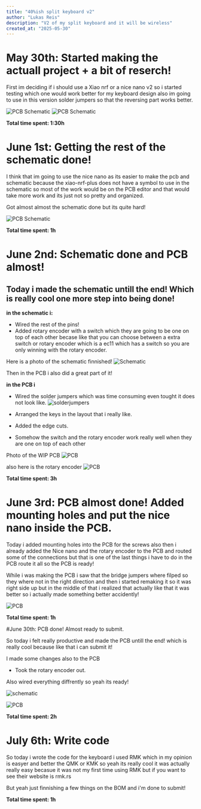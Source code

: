 ```yaml
---
title: "40%ish split keyboard v2"
author: "Lukas Reis"
description: "V2 of my split keyboard and it will be wireless"
created_at: "2025-05-30"
---
```


# May 30th: Started making the actuall project + a bit of reserch!

First im deciding if i should use a Xiao nrf or a nice nano v2 so i started testing which one would work better for my keyboard design also im going to use in this version solder jumpers so that the reversing part works better.

![PCB Schematic](https://hc-cdn.hel1.your-objectstorage.com/s/v3/095640c8be91cadb640723673e960285e6a39357_screenshot_20250530_161515.png)
![PCB Schematic](https://hc-cdn.hel1.your-objectstorage.com/s/v3/a858827925cc827f60649567fa250b228190e578_screenshot_20250530_161506.png)

**Total time spent: 1:30h**

# June 1st: Getting the rest of the schematic done!

I think that im going to use the nice nano as its easier to make the pcb and schematic because the xiao-nrf-plus does not have a symbol to use in the schematic so most of the work would be on the PCB editor and that would take more work and its just not so pretty and organized.

Got almost almost the schematic done but its quite hard!

![PCB Schematic](https://hc-cdn.hel1.your-objectstorage.com/s/v3/6876ec6468606facc6fd5928c0ef354766d43747_screenshot_20250601_132314.png)

**Total time spent: 1h**

# June 2nd: Schematic done and PCB almost!

## Today i made the schematic untill the end! Which is really cool one more step into being done!

**in the schematic i:**
  - Wired the rest of the pins!
  - Added rotary encoder with a switch which they are going to be one on top of each other becase like that you can choose between a extra switch or rotary encoder which is a ec11 which has a switch so you are only winning with the rotary encoder.

Here is a photo of the schematic finnished!
![Schematic](https://hc-cdn.hel1.your-objectstorage.com/s/v3/9fbb77426b4825ca356e344af6a9c1b08c81db1b_screenshot_20250602_181458.png)


Then in the PCB i also did a great part of it!

**in the PCB i**
  - Wired the solder jumpers which was time consuming even tought it does not look like.
  ![solderjumpers](https://hc-cdn.hel1.your-objectstorage.com/s/v3/589fcdb464c81dc1e592a9e40315c1d9eca2ba40_screenshot_20250602_181319.png)

  - Arranged the keys in the layout that i really like.
  - Added the edge cuts.
  - Somehow the switch and the rotary encoder work really well when they are one on top of each other

Photo of the WIP PCB
![PCB](https://hc-cdn.hel1.your-objectstorage.com/s/v3/74ccf48eb57b8f6e26eb956aebd7dca3b59b55a9_screenshot_20250602_183218.png)

also here is the rotary encoder
![PCB](https://hc-cdn.hel1.your-objectstorage.com/s/v3/80ddf41bc9bef5bb97d3526e36137420d803b19e_screenshot_20250602_181337.png)

**Total time spent: 3h**

# June 3rd: PCB almost done! Added mounting holes and put the nice nano inside the PCB.

Today i added mounting holes into the PCB for the screws also then i already added the Nice nano and the rotary encoder to the PCB and routed some of the connections but that is one of the last things i have to do in the PCB route it all so the PCB is ready!

While i was making the PCB i saw that the bridge jumpers where filped so they where not in the right direction and then i started remaking it so it was right side up but in the middle of that i realized that actually like that it was better so i actually made something better accidently!

![PCB](https://hc-cdn.hel1.your-objectstorage.com/s/v3/d79806022b9edf9e8859842ea95c26b55c54f02c_screenshot_20250603_105227.png)

**Total time spent: 1h**

#June 30th: PCB done! Almost ready to submit.

So today i felt really productive and made the PCB untill the end! which is really cool because like that i can submit it!

I made some changes also to the PCB 
- Took the rotary encoder out.

Also wired everything diffrently so yeah its ready!

![schematic](https://hc-cdn.hel1.your-objectstorage.com/s/v3/d6a854c8c6da6bb1c9380820ec224b703f8cc25e_screenshot_20250630_132012.png)

![PCB](https://hc-cdn.hel1.your-objectstorage.com/s/v3/a61bb108c3db1bfa30c15f1a1ea8f8c805aac363_screenshot_20250630_131115.png)

**Total time spent: 2h**

# July 6th: Write code

So today i wrote the code for the keyboard i used RMK which in my opinion is easyer and better the QMK or KMK so yeah its really cool it was actually really easy becasue it was not my first time using RMK but if you want to see their website is rmk.rs 

But yeah just finnishing a few things on the BOM and i'm done to submit!

**Total time spent: 1h**
